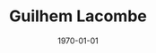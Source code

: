 ---
layout: person # Do not modify
title: "Guilhem Lacombe"  # Your full name
picture: "gl_pic" # The name of your picture file without the .jpg extension
topic: "Automatic criticality assessment of large amounts of bugs" # For interns, PhD students and postdocs, briefly describe your research topic (tenured researchers should remove this line)
mail: "guilhem.lacombe" # The first part of yor @cea.fr address
categories: people # Do not modify
date: 1970-01-01 # Do not modify
---